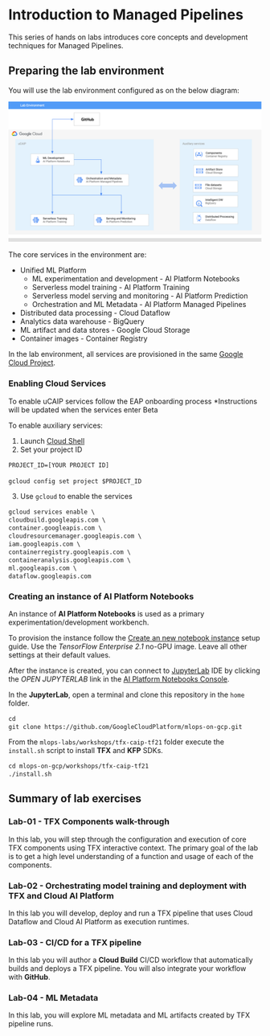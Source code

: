 # Introduction to Managed Pipelines

This series of hands on labs introduces core concepts and development techniques for Managed Pipelines.


## Preparing the lab environment
You will use the lab environment configured as on the below diagram:

![Lab env](/images/managed-lab.png)

The core services in the environment are:
- Unified ML Platform 
    - ML experimentation and development - AI Platform Notebooks 
    - Serverless model training - AI Platform Training  
    - Serverless model serving and monitoring - AI Platform Prediction 
    - Orchestration and ML Metadata  - AI Platform Managed Pipelines
- Distributed data processing - Cloud Dataflow  
- Analytics data warehouse - BigQuery 
- ML artifact and data stores - Google Cloud Storage 
- Container images - Container Registry

    
In the lab environment, all services are provisioned in the same [Google Cloud Project](https://cloud.google.com/storage/docs/projects). 

### Enabling Cloud Services

To enable uCAIP services follow the EAP onboarding process
*Instructions will be updated when the services enter Beta

To enable auxiliary services:
1. Launch [Cloud Shell](https://cloud.google.com/shell/docs/launching-cloud-shell)
2. Set your project ID
```
PROJECT_ID=[YOUR PROJECT ID]

gcloud config set project $PROJECT_ID
```
3. Use `gcloud` to enable the services
```
gcloud services enable \
cloudbuild.googleapis.com \
container.googleapis.com \
cloudresourcemanager.googleapis.com \
iam.googleapis.com \
containerregistry.googleapis.com \
containeranalysis.googleapis.com \
ml.googleapis.com \
dataflow.googleapis.com 
```

### Creating an instance of AI Platform Notebooks

An instance of **AI Platform Notebooks** is used as a primary experimentation/development workbench.

To provision the instance follow the [Create an new notebook instance](https://cloud.google.com/ai-platform/notebooks/docs/create-new) setup guide. Use the *TensorFlow Enterprise 2.1* no-GPU image. Leave all other settings at their default values.

After the instance is created, you can connect to [JupyterLab](https://jupyter.org/) IDE by clicking the *OPEN JUPYTERLAB* link in the [AI Platform Notebooks Console](https://console.cloud.google.com/ai-platform/notebooks/instances).

In the **JupyterLab**, open a terminal and clone this repository in the `home` folder.
```
cd
git clone https://github.com/GoogleCloudPlatform/mlops-on-gcp.git
```

From the `mlops-labs/workshops/tfx-caip-tf21` folder execute the `install.sh` script to install **TFX** and **KFP** SDKs.

```
cd mlops-on-gcp/workshops/tfx-caip-tf21
./install.sh
```

## Summary of lab exercises

### Lab-01 - TFX Components walk-through
In this lab, you will step through the configuration and execution of core TFX components using TFX interactive context. The primary goal of the lab is to get a high level understanding of a function and usage of each of the components. 

### Lab-02 - Orchestrating model training and deployment with TFX and Cloud AI Platform
In this lab you will develop, deploy and run a TFX pipeline that uses  Cloud Dataflow and Cloud AI Platform as execution runtimes.

### Lab-03 - CI/CD for a TFX pipeline
In this lab you will author a **Cloud Build** CI/CD workflow that automatically builds and deploys a TFX pipeline. You will also integrate your workflow with **GitHub**.

### Lab-04 - ML Metadata
In this lab, you will explore ML metadata and ML artifacts created by TFX pipeline runs.
